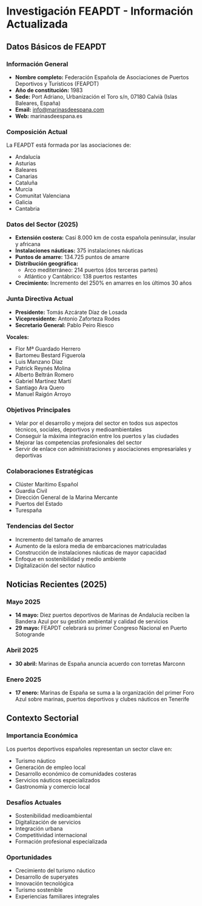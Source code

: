 # Investigación FEAPDT - Información Actualizada

## Datos Básicos de FEAPDT

### Información General
- **Nombre completo:** Federación Española de Asociaciones de Puertos Deportivos y Turísticos (FEAPDT)
- **Año de constitución:** 1983
- **Sede:** Port Adriano, Urbanización el Toro s/n, 07180 Calvià (Islas Baleares, España)
- **Email:** info@marinasdeespana.com
- **Web:** marinasdeespana.es

### Composición Actual
La FEAPDT está formada por las asociaciones de:
- Andalucía
- Asturias  
- Baleares
- Canarias
- Cataluña
- Murcia
- Comunitat Valenciana
- Galicia
- Cantabria

### Datos del Sector (2025)
- **Extensión costera:** Casi 8.000 km de costa española peninsular, insular y africana
- **Instalaciones náuticas:** 375 instalaciones náuticas
- **Puntos de amarre:** 134.725 puntos de amarre
- **Distribución geográfica:** 
  - Arco mediterráneo: 214 puertos (dos terceras partes)
  - Atlántico y Cantábrico: 138 puertos restantes
- **Crecimiento:** Incremento del 250% en amarres en los últimos 30 años

### Junta Directiva Actual
- **Presidente:** Tomás Azcárate Díaz de Losada
- **Vicepresidente:** Antonio Zaforteza Rodes
- **Secretario General:** Pablo Peiro Riesco

**Vocales:**
- Flor Mª Guardado Herrero
- Bartomeu Bestard Figuerola
- Luis Manzano Díaz
- Patrick Reynés Molina
- Alberto Beltrán Romero
- Gabriel Martínez Martí
- Santiago Ara Quero
- Manuel Raigón Arroyo

### Objetivos Principales
- Velar por el desarrollo y mejora del sector en todos sus aspectos técnicos, sociales, deportivos y medioambientales
- Conseguir la máxima integración entre los puertos y las ciudades
- Mejorar las competencias profesionales del sector
- Servir de enlace con administraciones y asociaciones empresariales y deportivas

### Colaboraciones Estratégicas
- Clúster Marítimo Español
- Guardia Civil
- Dirección General de la Marina Mercante
- Puertos del Estado
- Turespaña

### Tendencias del Sector
- Incremento del tamaño de amarres
- Aumento de la eslora media de embarcaciones matriculadas
- Construcción de instalaciones náuticas de mayor capacidad
- Enfoque en sostenibilidad y medio ambiente
- Digitalización del sector náutico

## Noticias Recientes (2025)

### Mayo 2025
- **14 mayo:** Diez puertos deportivos de Marinas de Andalucía reciben la Bandera Azul por su gestión ambiental y calidad de servicios
- **29 mayo:** FEAPDT celebrará su primer Congreso Nacional en Puerto Sotogrande

### Abril 2025  
- **30 abril:** Marinas de España anuncia acuerdo con torretas Marconn

### Enero 2025
- **17 enero:** Marinas de España se suma a la organización del primer Foro Azul sobre marinas, puertos deportivos y clubes náuticos en Tenerife

## Contexto Sectorial

### Importancia Económica
Los puertos deportivos españoles representan un sector clave en:
- Turismo náutico
- Generación de empleo local
- Desarrollo económico de comunidades costeras
- Servicios náuticos especializados
- Gastronomía y comercio local

### Desafíos Actuales
- Sostenibilidad medioambiental
- Digitalización de servicios
- Integración urbana
- Competitividad internacional
- Formación profesional especializada

### Oportunidades
- Crecimiento del turismo náutico
- Desarrollo de superyates
- Innovación tecnológica
- Turismo sostenible
- Experiencias familiares integrales

